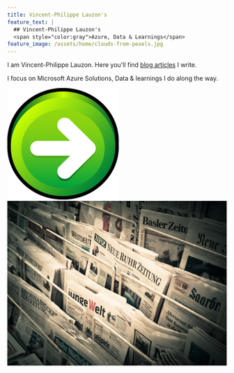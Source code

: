```yaml
---
title: Vincent-Philippe Lauzon's
feature_text: |
  ## Vincent-Philippe Lauzon's
  <span style="color:gray">Azure, Data & Learnings</span>
feature_image: /assets/home/clouds-from-pexels.jpg
---
```


I am Vincent-Philippe Lauzon.  Here you'll find [blog articles](/articles/) I write.

I focus on Microsoft Azure Solutions, Data & learnings I do along the way.

<a href="/articles/">
  <img src="/assets/home/right-arrow.png">
  <img src="/assets/home/articles.jpg">
</a>